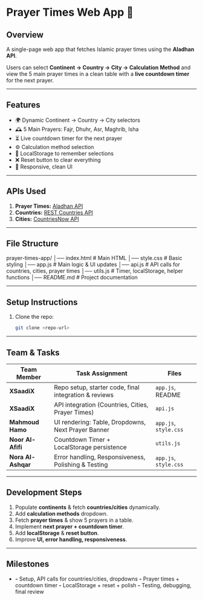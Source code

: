 # Prayer Times Web App 🕌

## Overview
A single-page web app that fetches Islamic prayer times using the **Aladhan API**.

Users can select **Continent → Country → City → Calculation Method** and view the 5 main prayer times in a clean table with a **live countdown timer** for the next prayer.

---

## Features
- 🌍 Dynamic Continent → Country → City selectors
- 🕰️ 5 Main Prayers: Fajr, Dhuhr, Asr, Maghrib, Isha
- ⏳ Live countdown timer for the next prayer
- ⚙️ Calculation method selection
- 💾 LocalStorage to remember selections
- ❌ Reset button to clear everything
- 📱 Responsive, clean UI

---

## APIs Used
1.  **Prayer Times:** [Aladhan API](https://api.aladhan.com/v1)
2.  **Countries:** [REST Countries API](https://restcountries.com/v3.1/region/{continent})
3.  **Cities:** [CountriesNow API](https://countriesnow.space/api/v0.1/countries/cities)

---

## File Structure

prayer-times-app/
│── index.html # Main HTML
│── style.css # Basic styling
│── app.js # Main logic & UI updates
│── api.js # API calls for countries, cities, prayer times
│── utils.js # Timer, localStorage, helper functions
│── README.md # Project documentation


---

## Setup Instructions
1.  Clone the repo:
    ```bash
    git clone <repo-url>
    ```


---

## Team & Tasks
| Team Member | Task Assignment | Files |
|---|---|---|
| **XSaadiX** | Repo setup, starter code, final integration & reviews | `app.js`, README |
| **XSaadiX** | API integration (Countries, Cities, Prayer Times) | `api.js` |
| **Mahmoud Hamo** | UI rendering: Table, Dropdowns, Next Prayer Banner | `app.js`, `style.css` |
| **Noor Al-Afifi** | Countdown Timer + LocalStorage persistence | `utils.js` |
| **Nora Al-Ashqar** | Error handling, Responsiveness, Polishing & Testing | `app.js`, `style.css` |

---

##  Development Steps
1.  Populate **continents** & fetch **countries/cities** dynamically.
2.  Add **calculation methods** dropdown.
3.  Fetch **prayer times** & show 5 prayers in a table.
4.  Implement **next prayer + countdown timer**.
5.  Add **localStorage** & **reset button**.
6.  Improve **UI, error handling, responsiveness**.

---

## Milestones
- **-** Setup, API calls for countries/cities, dropdowns
 **-**  Prayer times + countdown timer
 **-** LocalStorage + reset + polish
 **-** Testing, debugging, final review